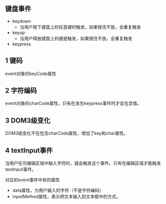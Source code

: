 ## 键盘事件

* keydown
  * 当用户按下键盘上的任意键时触发，如果按住不放，会重复触发
* keyup
  * 当用户释放键盘上的键是触发，如果按住不放，会重复触发
* keypress

## 1 键码

event对象的keyCode属性

## 2 字符编码

event对象的charCode属性，只有在发生keypress事件时才会包含值。



## 3 DOM3级变化

DOM3级变化不在包含charCode属性，增加了key和char属性。



## 4 textInput事件

当用户在可编辑区域中输入字符时，就会触发这个事件。只有在编辑区域才能触发textInput事件。

对应的event事件中有的属性

* data属性，为用户输入的字符（不是字符编码）
* inputMethod属性，表示把文本输入到文本框中的方式。



